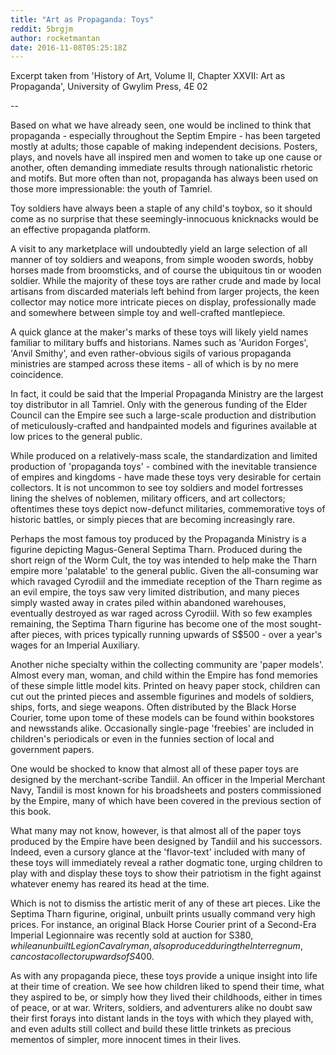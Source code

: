 ```yaml
---
title: "Art as Propaganda: Toys"
reddit: 5brgjm
author: rocketmantan
date: 2016-11-08T05:25:18Z
---
```


Excerpt taken from 'History of Art, Volume II, Chapter XXVII: Art as Propaganda', University of Gwylim Press, 4E 02

--

Based on what we have already seen, one would be inclined to think that propaganda - especially throughout the Septim Empire - has been targeted mostly at adults; those capable of making independent decisions. Posters, plays, and novels have all inspired men and women to take up one cause or another, often demanding immediate results through nationalistic rhetoric and motifs. But more often than not, propaganda has always been used on those more impressionable: the youth of Tamriel.

Toy soldiers have always been a staple of any child's toybox, so it should come as no surprise that these seemingly-innocuous knicknacks would be an effective propaganda platform.

A visit to any marketplace will undoubtedly yield an large selection of all manner of toy soldiers and weapons, from simple wooden swords, hobby horses made from broomsticks, and of course the ubiquitous tin or wooden soldier. While the majority of these toys are rather crude and made by local artisans from discarded materials left behind from larger projects, the keen collector may notice more intricate pieces on display, professionally made and somewhere between simple toy and well-crafted mantlepiece.

A quick glance at the maker's marks of these toys will likely yield names familiar to military buffs and historians. Names such as 'Auridon Forges', 'Anvil Smithy', and even rather-obvious sigils of various propaganda ministries are stamped across these items - all of which is by no mere coincidence.

In fact, it could be said that the Imperial Propaganda Ministry are the largest toy distributor in all Tamriel. Only with the generous funding of the Elder Council can the Empire see such a large-scale production and distribution of meticulously-crafted and handpainted models and figurines available at low prices to the general public.

While produced on a relatively-mass scale, the standardization and limited production of 'propaganda toys' - combined with the inevitable transience of empires and kingdoms - have made these toys very desirable for certain collectors. It is not uncommon to see toy soldiers and model fortresses lining the shelves of noblemen, military officers, and art collectors; oftentimes these toys depict now-defunct militaries, commemorative toys of historic battles, or simply pieces that are becoming increasingly rare.

Perhaps the most famous toy produced by the Propaganda Ministry is a figurine depicting Magus-General Septima Tharn. Produced during the short reign of the Worm Cult, the toy was intended to help make the Tharn empire more 'palatable' to the general public. Given the all-consuming war which ravaged Cyrodiil and the immediate reception of the Tharn regime as an evil empire, the toys saw very limited distribution, and many pieces simply wasted away in crates piled within abandoned warehouses, eventually destroyed as war raged across Cyrodiil. With so few examples remaining, the Septima Tharn figurine has become one of the most sought-after pieces, with prices typically running upwards of S$500 - over a year's wages for an Imperial Auxiliary.

Another niche specialty within the collecting community are 'paper models'. Almost every man, woman, and child within the Empire has fond memories of these simple little model kits. Printed on heavy paper stock, children can cut out the printed pieces and assemble figurines and models of soldiers, ships, forts, and siege weapons. Often distributed by the Black Horse Courier, tome upon tome of these models can be found within bookstores and newsstands alike. Occasionally single-page 'freebies' are included in children's periodicals or even in the funnies section of local and government papers.

One would be shocked to know that almost all of these paper toys are designed by the merchant-scribe Tandiil. An officer in the Imperial Merchant Navy, Tandiil is most known for his broadsheets and posters commissioned by the Empire, many of which have been covered in the previous section of this book.

What many may not know, however, is that almost all of the paper toys produced by the Empire have been designed by Tandiil and his successors. Indeed, even a cursory glance at the 'flavor-text' included with many of these toys will immediately reveal a rather dogmatic tone, urging children to play with and display these toys to show their patriotism in the fight against whatever enemy has reared its head at the time.

Which is not to dismiss the artistic merit of any of these art pieces. Like the Septima Tharn figurine, original, unbuilt prints usually command very high prices. For instance, an original Black Horse Courier print of a Second-Era Imperial Legionnaire was recently sold at auction for S$380, while an unbuilt Legion Cavalryman, also produced during the Interregnum, can cost a collector upwards of S$400.

As with any propaganda piece, these toys provide a unique insight into life at their time of creation. We see how children liked to spend their time, what they aspired to be, or simply how they lived their childhoods, either in times of peace, or at war. Writers, soldiers, and adventurers alike no doubt saw their first forays into distant lands in the toys with which they played with, and even adults still collect and build these little trinkets as precious mementos of simpler, more innocent times in their lives.
